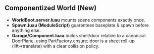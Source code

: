 ## Componentized World (New)
- **WorldBoot.server.luau** mounts scene components exactly once.
- **Spawn.luau (ModuleScript)** guarantees baseplate & spawn before anything else.
- **Garage/Component.luau** builds shell/door relative to a canonical DoorPlane, using PartFactory.ensure; door is a sheet roll-up (lift→translate) with a clear collision policy.
